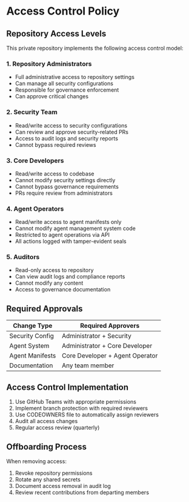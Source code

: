 # Access Control Policy

## Repository Access Levels

This private repository implements the following access control model:

### 1. Repository Administrators

- Full administrative access to repository settings
- Can manage all security configurations
- Responsible for governance enforcement
- Can approve critical changes

### 2. Security Team

- Read/write access to security configurations
- Can review and approve security-related PRs
- Access to audit logs and security reports
- Cannot bypass required reviews

### 3. Core Developers

- Read/write access to codebase
- Cannot modify security settings directly
- Cannot bypass governance requirements
- PRs require review from administrators

### 4. Agent Operators

- Read/write access to agent manifests only
- Cannot modify agent management system code
- Restricted to agent operations via API
- All actions logged with tamper-evident seals

### 5. Auditors

- Read-only access to repository
- Can view audit logs and compliance reports
- Cannot modify any content
- Access to governance documentation

## Required Approvals

| Change Type | Required Approvers |
|-------------|-------------------|
| Security Config | Administrator + Security |
| Agent System | Administrator + Core Developer |
| Agent Manifests | Core Developer + Agent Operator |
| Documentation | Any team member |

## Access Control Implementation

1. Use GitHub Teams with appropriate permissions
2. Implement branch protection with required reviewers
3. Use CODEOWNERS file to automatically assign reviewers
4. Audit all access changes
5. Regular access review (quarterly)

## Offboarding Process

When removing access:

1. Revoke repository permissions
2. Rotate any shared secrets
3. Document access removal in audit log
4. Review recent contributions from departing members
